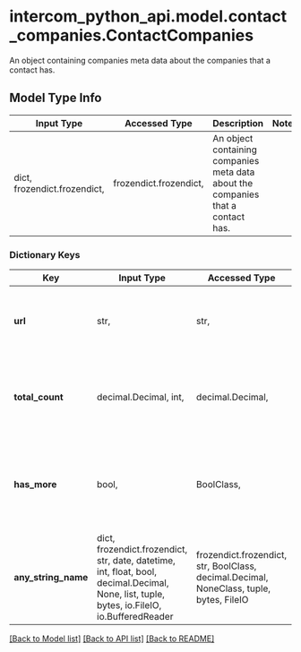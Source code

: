 # intercom_python_api.model.contact_companies.ContactCompanies

An object containing companies meta data about the companies that a contact has.

## Model Type Info
Input Type | Accessed Type | Description | Notes
------------ | ------------- | ------------- | -------------
dict, frozendict.frozendict,  | frozendict.frozendict,  | An object containing companies meta data about the companies that a contact has. | 

### Dictionary Keys
Key | Input Type | Accessed Type | Description | Notes
------------ | ------------- | ------------- | ------------- | -------------
**url** | str,  | str,  | Url to get more company resources for this contact | [optional] 
**total_count** | decimal.Decimal, int,  | decimal.Decimal,  | Int representing the total number of companyies attached to this contact | [optional] 
**has_more** | bool,  | BoolClass,  | Whether there&#x27;s more Addressable Objects to be viewed. If true, use the url to view all | [optional] 
**any_string_name** | dict, frozendict.frozendict, str, date, datetime, int, float, bool, decimal.Decimal, None, list, tuple, bytes, io.FileIO, io.BufferedReader | frozendict.frozendict, str, BoolClass, decimal.Decimal, NoneClass, tuple, bytes, FileIO | any string name can be used but the value must be the correct type | [optional]

[[Back to Model list]](../../README.md#documentation-for-models) [[Back to API list]](../../README.md#documentation-for-api-endpoints) [[Back to README]](../../README.md)

